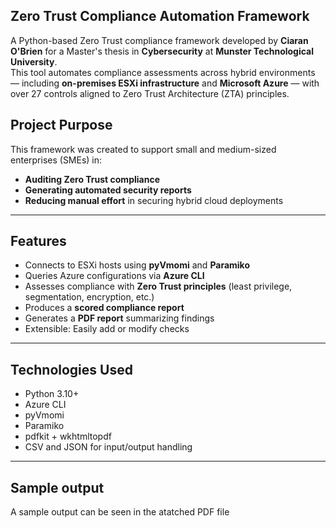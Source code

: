 ## Zero Trust Compliance Automation Framework

A Python-based Zero Trust compliance framework developed by **Ciaran O'Brien** for a Master's thesis in **Cybersecurity** at **Munster Technological University**.  
This tool automates compliance assessments across hybrid environments — including **on-premises ESXi infrastructure** and **Microsoft Azure** — with over 27 controls aligned to Zero Trust Architecture (ZTA) principles.


## Project Purpose

This framework was created to support small and medium-sized enterprises (SMEs) in:
- **Auditing Zero Trust compliance**
- **Generating automated security reports**
- **Reducing manual effort** in securing hybrid cloud deployments



---

## Features

-  Connects to ESXi hosts using **pyVmomi** and **Paramiko**
-  Queries Azure configurations via **Azure CLI**
-  Assesses compliance with **Zero Trust principles** (least privilege, segmentation, encryption, etc.)
-  Produces a **scored compliance report**
-  Generates a **PDF report** summarizing findings
-  Extensible: Easily add or modify checks

---

##  Technologies Used

- Python 3.10+
- Azure CLI
- pyVmomi
- Paramiko
- pdfkit + wkhtmltopdf
- CSV and JSON for input/output handling

---

##  Sample output

A sample output can be seen in the atatched PDF file



